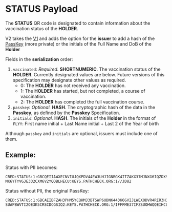# **STATUS** Payload

The **STATUS** QR code is designated to contain information about the vaccination status of the **HOLDER**.

V2 takes the [V1](status.1.md) and adds the option for the **issuer** to add a hash of the [PassKey](passkey.1.md) (more private) or the initials of the Full Name and DoB of the **Holder**

Fields in the **serialization** order:
1. `vaccinated`: *Required.* **SHORTNUMERIC**. The vaccination status of the **HOLDER**. Currently designated values are below. Future versions of this specification may designate other values as required.
   * 0: The **HOLDER** has not received any vaccination.
   * 1: The **HOLDER** has started, but not completed, a course of vaccination.
   * 2: The **HOLDER** has completed the full vaccination course.
1. `passkey`: *Optional.* **HASH**. The cryptographic hash of the data in the **Passkey**, as defined by the **Passkey** Specification.
1. `initials`: *Optional.* **HASH**. The initials of the **Holder** in the format of `FLYY`: First name initial + Last Name initial + Last 2 of the Year of birth

Although `passkey` and `initials` are optional, issuers must include one of them. 

## Example:

Status with PII becomes: 

```
CRED:STATUS:1:GBCQEIIAWXECNVIUJQXPDV44EW3UHJIGNBGK4ITZAKX37MJNXG6IQZDXS7ZAEIB3ROQ2EWIRYH66FGPJOWBWP3
MK6YTYVGJE332CXM6V2YQOBLHECU:KEYS.PATHCHECK.ORG:1//JD82
```

Status without PII, the original PassKey:

```
CRED:STATUS:1:GBCAEIBFZAH3PHM5YCQHMJ3BTSWP6UDNK443K6GVIJLWEXODVR4RIR3H3EBCAHFQPRC6UBLNGYOLFUN54E7USD
SUAPBWVTI2OE3K5CRSCDCGSIQ2:KEYS.PATHCHECK.ORG:1/IFFFME37IFZSUOHWQQEIHCLTNN43OUCBFYLHBS7RRJTON7RNLJBQ/
```


